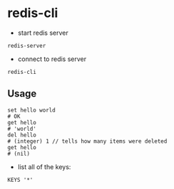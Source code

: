 # redis-cli

- start redis server

```shell
redis-server
```

- connect to redis server

```shell
redis-cli
```

## Usage

```shell
set hello world
# OK
get hello
# 'world'
del hello
# (integer) 1 // tells how many items were deleted
get hello
# (nil)
```

- list all of the keys:

```shell
KEYS '*'
```
